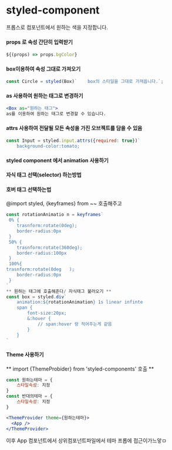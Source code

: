 # styled-component

프롭스로 컴포넌트에서 원하는 색을 지정합니다.

#### props 로 속성 간단히 입력받기

```jsx
${(props) => props.bgColor}
```

#### box이용하여 속성 그대로 가져오기

```jsx
const Circle = styled(Box)`    box의 스타일을 그대로 가져옵니다.`;
```

#### as 사용하여 원하는 태그로 변경하기

```jsx
<Box as="원하는 태그">
as를 이용하여 원하는 태그로 변경할 수 있습니다.
```

#### attrs 사용하여 전달될 모든 속성을 가진 오브젝트를 담을 수 있음

```jsx
const Input = styled.input.attrs({required: true})`
    background-color:tomato;
```

#### styled component 에서 animation 사용하기

#### 자식 태그 선택(selector) 하는방법

#### 호버 태그 선택하는법

@import styled, {keyframes} from ~~ 호출해주고

```jsx
const rotationAnimatio n = keyframes`
 0% {
    trasnform:rotate(0deg);
    border-radius:0px
 }
 50% {
    trasnform:rotate(360deg);
    border-radius:100px
 }
 100%{
trasnform:rotate(0deg   );
    border-radius:0px
 }
`
** 원하는 태그에 호출해준다/ 자식태그 불러오기 **
const box = styled.div`
    animation:${rotationAnimation} 1s linear infinte
    span {
        font-size:20px;
        &:hover {
            // span:hover 랑 적어주는게 같음
        }
    }
`
```

#### Theme 사용하기

** import {ThemeProbider} from 'styled-components' 호출 **

```jsx
const 원하는테마 = {
    스타일속성: 지정
}
const 반대의테마 = {
    스타일속성: 지정
}

<ThemeProvider theme={원하는테마}>
  <App />
</ThemeProvider>
```

이후 App 컴포넌트에서 상위컴포넌트파일에서 테마 프롭에 접근이가느앟ㅁ
